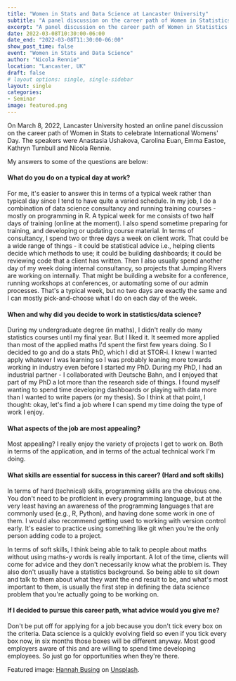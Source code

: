 ```yaml
---
title: "Women in Stats and Data Science at Lancaster University"
subtitle: "A panel discussion on the career path of Women in Statistics and Data Science at Lancaster University as we celebrate International Women's Day. A panel of speakers from Lancaster University will answer questions from the audience."
excerpt: "A panel discussion on the career path of Women in Statistics and Data Science at Lancaster University as we celebrate International Women's Day. A panel of speakers from Lancaster University will answer questions from the audience."
date: 2022-03-08T10:30:00-06:00
date_end: "2022-03-08T11:30:00-06:00"
show_post_time: false
event: "Women in Stats and Data Science"
author: "Nicola Rennie"
location: "Lancaster, UK"
draft: false
# layout options: single, single-sidebar
layout: single
categories:
- Seminar
image: featured.png
---
```


On March 8, 2022, Lancaster University hosted an online panel discussion on the career path of Women in Stats to celebrate International Womens' Day. The speakers were Anastasia Ushakova, Carolina Euan, Emma Eastoe, Kathryn Turnbull and Nicola Rennie. 

My answers to some of the questions are below:

#### What do you do on a typical day at work?
For me, it's easier to answer this in terms of a typical week rather than typical day since I tend to have quite a varied schedule. In my job, I do a combination of data science consultancy and running training courses - mostly on programming in R. A typical week for me consists of two half days of training (online at the moment). I also spend sometime preparing for training, and developing or updating course material. In terms of consultancy, I spend two or three days a week on client work. That could be a wide range of things - it could be statistical advice i.e., helping clients decide which methods to use; it could be building dashboards; it could be reviewing code that a client has written. Then I also usually spend another day of my week doing internal consultancy, so projects that Jumping Rivers are working on internally. That might be building a website for a conference, running workshops at conferences, or automating some of our admin processes. That's a typical week, but no two days are exactly the same and I can mostly pick-and-choose what I do on each day of the week.


#### When and why did you decide to work in statistics/data science?
During my undergraduate degree (in maths), I didn't really do many statistics courses until my final year. But I liked it. It seemed more applied than most of the applied maths I'd spent the first few years doing. So I decided to go and do a stats PhD, which I did at STOR-i. I knew I wanted apply whatever I was learning so I was probably leaning more towards working in industry even before I started my PhD. During my PhD, I had an industrial partner - I collaborated with Deutsche Bahn, and I enjoyed that part of my PhD a lot more than the research side of things. I found myself wanting to spend time developing dashboards or playing with data more than I wanted to write papers (or my thesis). So I think at that point, I thought: okay, let's find a job where I can spend my time doing the type of work I enjoy. 


#### What aspects of the job are most appealing? 
Most appealing? I really enjoy the variety of projects I get to work on. Both in terms of the application, and in terms of the actual technical work I'm doing. 

#### What skills are essential for success in this career? (Hard and soft skills)
In terms of hard (technical) skills, programming skills are the obvious one. You don't need to be proficient in every programming language, but at the very least having an awareness of the programming languages that are commonly used (e.g., R, Python), and having done some work in one of them. I would also recommend getting used to working with version control early. It's easier to practice using something like git when you're the only person adding code to a project. 

In terms of soft skills, I think being able to talk to people about maths without using maths-y words is really important. A lot of the time, clients will come for advice and they don't necessarily know what the problem is. They also don't usually have a statistics background. So being able to sit down and talk to them about what they want the end result to be, and what's most important to them, is usually the first step in defining the data science problem that you're actually going to be working on. 

#### If I decided to pursue this career path, what advice would you give me?
Don't be put off for applying for a job because you don't tick every box on the criteria. Data science is a quickly evolving field so even if you tick every box now, in six months those boxes will be different anyway. Most good employers aware of this and are willing to spend time developing employees. So just go for opportunities when they're there. 

Featured image: [Hannah Busing](https://unsplash.com/@hannahbusing) on [Unsplash](https://unsplash.com/photos/Zyx1bK9mqmA).
